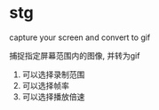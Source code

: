# stg
capture your screen and convert to gif

捕捉指定屏幕范围内的图像, 并转为gif

1. 可以选择录制范围
2. 可以选择帧率
3. 可以选择播放倍速
